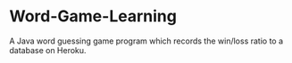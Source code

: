 # Word-Game-Learning
 A Java word guessing game program which records the win/loss ratio to a database on Heroku.
